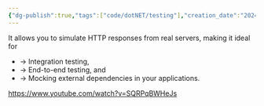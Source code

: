 ```yaml
---
{"dg-publish":true,"tags":["code/dotNET/testing"],"creation_date":"2024-05-03 12:48","definition":"WireMock.NET is a flexible and powerful tool for stubbing and mocking HTTP services for testing purposes.","permalink":"/code/wiremock-net/","dgPassFrontmatter":true}
---
```



 It allows you to simulate HTTP responses from real servers, making it ideal for 
 - → Integration testing, 
 - → End-to-end testing, and 
 - → Mocking external dependencies in your applications.
 
https://www.youtube.com/watch?v=SQRPqBWHeJs

